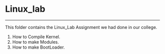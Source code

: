 # Linux_lab
---------------------
This folder contains the Linux_Lab Assignment we had done in our college.

1. How to Compile Kernel.
2. How to make Modules.
3. How to make BootLoader.


